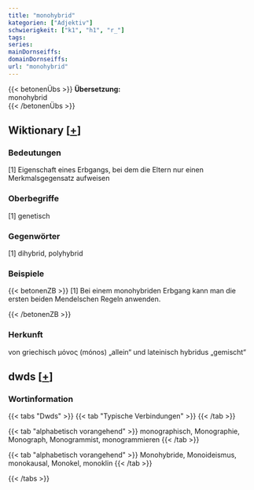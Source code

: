 ```yaml
---
title: "monohybrid"
kategorien: ["Adjektiv"]
schwierigkeit: ["k1", "h1", "r_"]
tags:
series:
mainDornseiffs:
domainDornseiffs:
url: "monohybrid"
---
```


{{< betonenÜbs >}}
**Übersetzung:**  
monohybrid  
{{< /betonenÜbs >}}

## Wiktionary [[+](https://de.wiktionary.org/wiki/monohybrid)]

### Bedeutungen
[1] Eigenschaft eines Erbgangs, bei dem die Eltern nur einen Merkmalsgegensatz aufweisen  

### Oberbegriffe
[1] genetisch  

### Gegenwörter
[1] dihybrid, polyhybrid  

### Beispiele
{{< betonenZB >}}
[1] Bei einem monohybriden Erbgang kann man die ersten beiden Mendelschen Regeln anwenden.  

{{< /betonenZB >}}
### Herkunft
von griechisch μόνος (mónos) „allein“  und lateinisch hybridus „gemischt“  



## dwds [[+](https://www.dwds.de/wb/monohybrid)]

### Wortinformation
{{< tabs "Dwds" >}}
{{< tab "Typische Verbindungen" >}}
{{< /tab >}}

{{< tab "alphabetisch vorangehend" >}}
monographisch, Monographie, Monograph, Monogrammist, monogrammieren
{{< /tab >}}

{{< tab "alphabetisch vorangehend" >}}
Monohybride, Monoideismus, monokausal, Monokel, monoklin
{{< /tab >}}

{{< /tabs >}}

